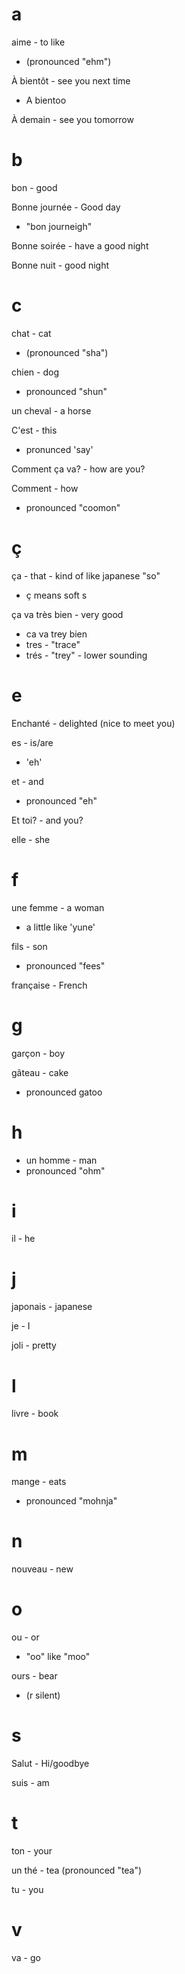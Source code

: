 # a

aime - to like
- (pronounced "ehm")

À bientôt - see you next time
- A bientoo

À demain - see you tomorrow

# b

bon - good

Bonne journée - Good day
- "bon journeigh"

Bonne soirée - have a good night

Bonne nuit - good night

# c

chat - cat
- (pronounced "sha")

chien - dog
- pronounced "shun"

un cheval - a horse

C'est - this
- pronunced 'say'

Comment ça va? - how are you?

Comment - how
- pronounced "coomon"

# ç

ça - that - kind of like japanese "so"
- ç means soft s

ça va très bien - very good
- ca va trey bien
- tres - "trace"
- trés - "trey" - lower sounding

# e

Enchanté - delighted (nice to meet you)

es - is/are
- 'eh'

et - and
- pronounced "eh"

Et toi? - and you?

elle - she

# f

une femme - a woman
- a little like 'yune'

fils - son
- pronounced "fees"

française - French

# g

garçon - boy

gâteau - cake
- pronounced gatoo

# h

- un homme - man
- pronounced "ohm"

# i

il - he

# j

japonais - japanese

je - I

joli - pretty

# l

livre - book

# m

mange - eats
- pronounced "mohnja"

# n

nouveau - new

# o

ou - or
- "oo" like "moo"

ours - bear
- (r silent)

# s

Salut - Hi/goodbye

suis - am

# t

ton - your

un thé - tea
(pronounced "tea")

tu - you

# v

va - go